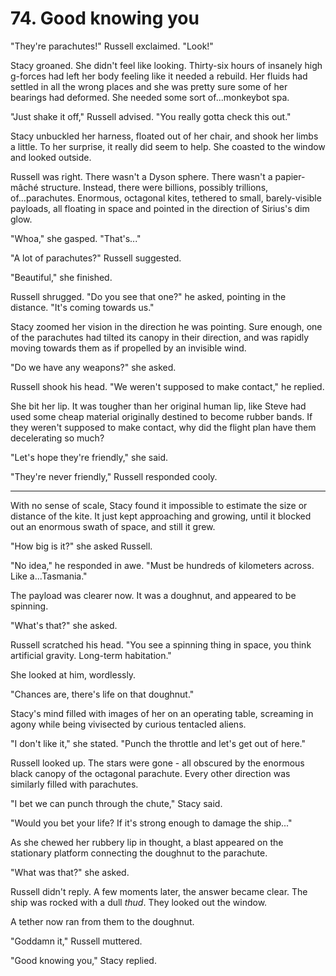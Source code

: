 # 74. Good knowing you

"They're parachutes!" Russell exclaimed. "Look!"

Stacy groaned. She didn't feel like looking. Thirty-six hours of insanely high g-forces had left her body feeling like it needed a rebuild. Her fluids had settled in all the wrong places and she was pretty sure some of her bearings had deformed. She needed some sort of...monkeybot spa.

"Just shake it off," Russell advised. "You really gotta check this out."

Stacy unbuckled her harness, floated out of her chair, and shook her limbs a little. To her surprise, it really did seem to help. She coasted to the window and looked outside.

Russell was right. There wasn't a Dyson sphere. There wasn't a papier-mâché structure. Instead, there were billions, possibly trillions, of...parachutes. Enormous, octagonal kites, tethered to small, barely-visible payloads, all floating in space and pointed in the direction of Sirius's dim glow.

"Whoa," she gasped. "That's..."

"A lot of parachutes?" Russell suggested.

"Beautiful," she finished.

Russell shrugged. "Do you see that one?" he asked, pointing in the distance. "It's coming towards us."

Stacy zoomed her vision in the direction he was pointing. Sure enough, one of the parachutes had tilted its canopy in their direction, and was rapidly moving towards them as if propelled by an invisible wind.

"Do we have any weapons?" she asked.

Russell shook his head. "We weren't supposed to make contact," he replied.

She bit her lip. It was tougher than her original human lip, like Steve had used some cheap material originally destined to become rubber bands. If they weren't supposed to make contact, why did the flight plan have them decelerating so much?

"Let's hope they're friendly," she said.

"They're never friendly," Russell responded cooly.

---

With no sense of scale, Stacy found it impossible to estimate the size or distance of the kite. It just kept approaching and growing, until it blocked out an enormous swath of space, and still it grew.

"How big is it?" she asked Russell.

"No idea," he responded in awe. "Must be hundreds of kilometers across. Like a...Tasmania."

The payload was clearer now. It was a doughnut, and appeared to be spinning.

"What's that?" she asked.

Russell scratched his head. "You see a spinning thing in space, you think artificial gravity. Long-term habitation."

She looked at him, wordlessly.

"Chances are, there's life on that doughnut."

Stacy's mind filled with images of her on an operating table, screaming in agony while being vivisected by curious tentacled aliens.

"I don't like it," she stated. "Punch the throttle and let's get out of here."

Russell looked up. The stars were gone - all obscured by the enormous black canopy of the octagonal parachute. Every other direction was similarly filled with parachutes.

"I bet we can punch through the chute," Stacy said.

"Would you bet your life? If it's strong enough to damage the ship..."

As she chewed her rubbery lip in thought, a blast appeared on the stationary platform connecting the doughnut to the parachute.

"What was that?" she asked.

Russell didn't reply. A few moments later, the answer became clear. The ship was rocked with a dull _thud_. They looked out the window.

A tether now ran from them to the doughnut.

"Goddamn it," Russell muttered.

"Good knowing you," Stacy replied.
